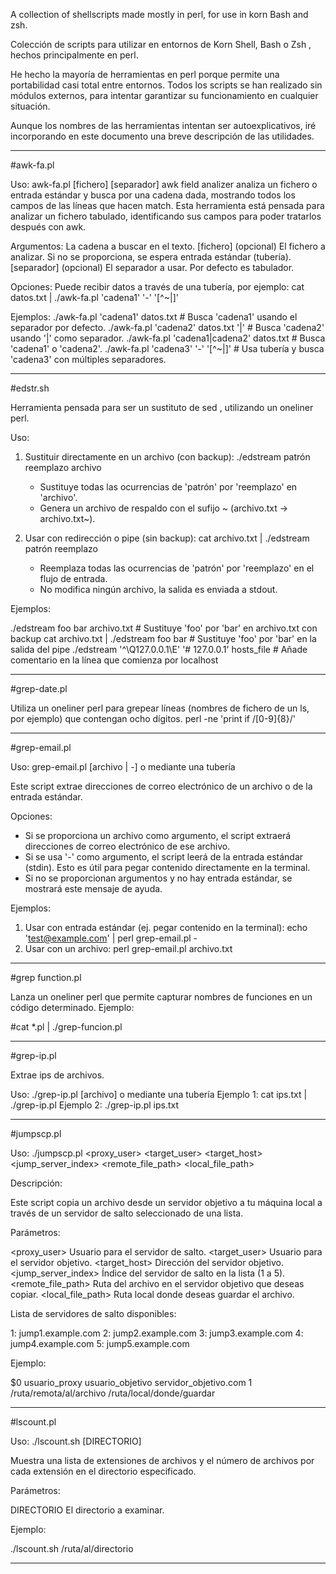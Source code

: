 A collection of shellscripts made mostly in perl, for use in korn Bash and zsh.

Colección de scripts para utilizar en entornos de Korn Shell, Bash o Zsh , hechos principalmente en perl.

He hecho la mayoría de herramientas en perl porque permite una portabilidad casi total entre entornos. Todos los scripts se han realizado sin módulos externos, para intentar garantizar su funcionamiento en cualquier situación.

Aunque los nombres de las herramientas intentan ser autoexplicativos, iré incorporando en este documento una breve descripción de las utilidades.

___ 
#awk-fa.pl

Uso: awk-fa.pl <cadena> [fichero] [separador]
awk field analizer analiza un fichero o entrada estándar y busca por una cadena dada, mostrando todos los campos de las líneas que hacen match.
Esta herramienta está pensada para analizar un fichero tabulado, identificando sus campos para poder tratarlos después con awk.

Argumentos:
  <cadena>     La cadena a buscar en el texto.
  [fichero]    (opcional) El fichero a analizar. Si no se proporciona, se espera entrada estándar (tubería).
  [separador]  (opcional) El separador a usar. Por defecto es tabulador.

Opciones:
  Puede recibir datos a través de una tubería, por ejemplo:
    cat datos.txt | ./awk-fa.pl 'cadena1' '-' '[\^~|]'

Ejemplos:
  ./awk-fa.pl 'cadena1' datos.txt                  # Busca 'cadena1' usando el separador por defecto.
  ./awk-fa.pl 'cadena2' datos.txt '|'               # Busca 'cadena2' usando '|' como separador.
  ./awk-fa.pl 'cadena1|cadena2' datos.txt           # Busca 'cadena1' o 'cadena2'.
  ./awk-fa.pl 'cadena3' '-' '[\^~|]'               # Usa tubería y busca 'cadena3' con múltiples separadores.

  ___

  #edstr.sh
  
  Herramienta pensada para ser un sustituto de sed , utilizando un oneliner perl.
  
  Uso:
  1. Sustituir directamente en un archivo (con backup):
     ./edstream patrón reemplazo archivo
     - Sustituye todas las ocurrencias de 'patrón' por 'reemplazo' en 'archivo'.
     - Genera un archivo de respaldo con el sufijo ~ (archivo.txt -> archivo.txt~).

  2. Usar con redirección o pipe (sin backup):
     cat archivo.txt | ./edstream patrón reemplazo
     - Reemplaza todas las ocurrencias de 'patrón' por 'reemplazo' en el flujo de entrada.
     - No modifica ningún archivo, la salida es enviada a stdout.

Ejemplos:

  ./edstream foo bar archivo.txt     # Sustituye 'foo' por 'bar' en archivo.txt con backup
  cat archivo.txt | ./edstream foo bar  # Sustituye 'foo' por 'bar' en la salida del pipe
./edstream '^\Q127.0.0.1\E' '# 127.0.0.1' hosts_file  # Añade comentario en la línea que comienza por localhost

---

#grep-date.pl

Utiliza un oneliner perl para grepear líneas (nombres de fichero de un ls, por ejemplo) que contengan ocho dígitos. 
perl -ne 'print if /[0-9]{8}/'

---

#grep-email.pl

Uso: grep-email.pl [archivo | -] o mediante una tubería

Este script extrae direcciones de correo electrónico de un archivo o de la entrada estándar.

Opciones:

  - Si se proporciona un archivo como argumento, el script extraerá direcciones de correo electrónico de ese archivo.
  - Si se usa '-' como argumento, el script leerá de la entrada estándar (stdin). Esto es útil para pegar contenido directamente en la terminal.
  - Si no se proporcionan argumentos y no hay entrada estándar, se mostrará este mensaje de ayuda.

Ejemplos:

  1. Usar con entrada estándar (ej. pegar contenido en la terminal):
     echo 'test@example.com' | perl grep-email.pl -
  2. Usar con un archivo:
     perl grep-email.pl archivo.txt
     
___

#grep function.pl

Lanza un oneliner perl que permite capturar nombres de funciones en un código determinado.
Ejemplo:

#cat *.pl | ./grep-funcion.pl

___

#grep-ip.pl

Extrae ips de archivos.

Uso: ./grep-ip.pl [archivo] o mediante una tubería
Ejemplo 1: cat ips.txt | ./grep-ip.pl
Ejemplo 2: ./grep-ip.pl ips.txt

___

#jumpscp.pl

Uso: ./jumpscp.pl <proxy_user> <target_user> <target_host> <jump_server_index> <remote_file_path> <local_file_path>

Descripción:

Este script copia un archivo desde un servidor objetivo a tu máquina local a través de un servidor de salto seleccionado de una lista.

Parámetros:

  <proxy_user>      Usuario para el servidor de salto.
  <target_user>     Usuario para el servidor objetivo.
  <target_host>     Dirección del servidor objetivo.
  <jump_server_index>  Índice del servidor de salto en la lista (1 a 5).
  <remote_file_path>  Ruta del archivo en el servidor objetivo que deseas copiar.
  <local_file_path>   Ruta local donde deseas guardar el archivo.

Lista de servidores de salto disponibles:

  1: jump1.example.com
  2: jump2.example.com
  3: jump3.example.com
  4: jump4.example.com
  5: jump5.example.com

Ejemplo:

  $0 usuario_proxy usuario_objetivo servidor_objetivo.com 1 /ruta/remota/al/archivo /ruta/local/donde/guardar

___

#lscount.pl

Uso: ./lscount.sh [DIRECTORIO]

Muestra una lista de extensiones de archivos y el número de archivos por cada extensión en el directorio especificado.

Parámetros:

  DIRECTORIO  El directorio a examinar.

Ejemplo:

  ./lscount.sh /ruta/al/directorio


___
